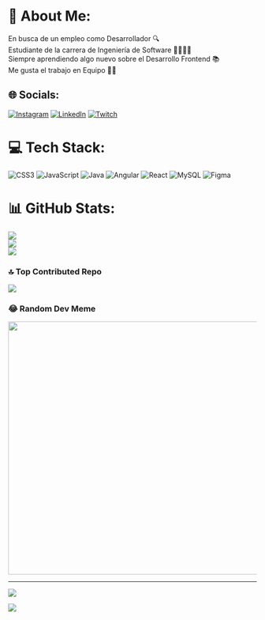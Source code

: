 # 💫 About Me:
En busca de un empleo como Desarrollador 🔍<br>Estudiante de la carrera de Ingeniería de Software 👨‍💻👨‍🎓<br>Siempre aprendiendo algo nuevo sobre el Desarrollo Frontend 📚<br>Me gusta el trabajo en Equipo 🙋‍♂️


## 🌐 Socials:
[![Instagram](https://img.shields.io/badge/Instagram-%23E4405F.svg?logo=Instagram&logoColor=white)](https://instagram.com/eduardo6v.r) [![LinkedIn](https://img.shields.io/badge/LinkedIn-%230077B5.svg?logo=linkedin&logoColor=white)](https://linkedin.com/in/Eduardo-Vera-Romero) [![Twitch](https://img.shields.io/badge/Twitch-%239146FF.svg?logo=Twitch&logoColor=white)](https://twitch.tv/eduvera6) 

# 💻 Tech Stack:
![CSS3](https://img.shields.io/badge/css3-%231572B6.svg?style=flat&logo=css3&logoColor=white) ![JavaScript](https://img.shields.io/badge/javascript-%23323330.svg?style=flat&logo=javascript&logoColor=%23F7DF1E) ![Java](https://img.shields.io/badge/java-%23ED8B00.svg?style=flat&logo=java&logoColor=white) ![Angular](https://img.shields.io/badge/angular-%23DD0031.svg?style=flat&logo=angular&logoColor=white) ![React](https://img.shields.io/badge/react-%2320232a.svg?style=flat&logo=react&logoColor=%2361DAFB) ![MySQL](https://img.shields.io/badge/mysql-%2300f.svg?style=flat&logo=mysql&logoColor=white) 	![Figma](https://img.shields.io/badge/figma-%23F24E1E.svg?style=flat&logo=figma&logoColor=white)
# 📊 GitHub Stats:
![](https://github-readme-stats.vercel.app/api?username=EduVeraR6&theme=radical&hide_border=false&include_all_commits=true&count_private=false)<br/>
![](https://github-readme-streak-stats.herokuapp.com/?user=EduVeraR6&theme=radical&hide_border=false)<br/>
![](https://github-readme-stats.vercel.app/api/top-langs/?username=EduVeraR6&theme=radical&hide_border=false&include_all_commits=true&count_private=false&layout=compact)

### 🔝 Top Contributed Repo
![](https://github-contributor-stats.vercel.app/api?username=EduVeraR6&limit=5&theme=dark&combine_all_yearly_contributions=true)

### 😂 Random Dev Meme
<img src="https://rm.up.railway.app/" width="512px"/>

---
[![](https://visitcount.itsvg.in/api?id=EduVeraR6&icon=2&color=3)](https://visitcount.itsvg.in)

<!-- Proudly created with GPRM ( https://gprm.itsvg.in ) -->
[![](https://visitcount.itsvg.in/api?id=EduVeraR6&label=Profile%20Views&icon=1&pretty=false)](https://visitcount.itsvg.in)


